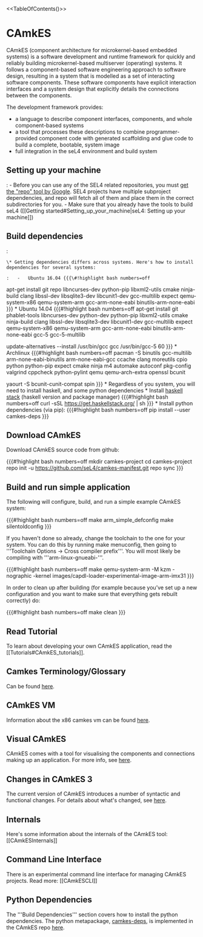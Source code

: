 &lt;&lt;TableOfContents()&gt;&gt;

# CAmkES
 CAmkES (component architecture for microkernel-based embedded
systems) is a software development and runtime framework for quickly and
reliably building microkernel-based multiserver (operating) systems. It
follows a component-based software engineering approach to software
design, resulting in a system that is modelled as a set of interacting
software components. These software components have explicit interaction
interfaces and a system design that explicitly details the connections
between the components.

The development framework provides:

  -   a language to describe component interfaces, components, and whole
      component-based systems
  -   a tool that processes these descriptions to combine
      programmer-provided component code with generated scaffolding and
      glue code to build a complete, bootable, system image
  -   full integration in the seL4 environment and build system

## Setting up your machine


:   -   Before you can use any of the SEL4 related repositories, you
        must
        [get the "repo" tool by Google](http://source.android.com/source/downloading.html#installing-repo). SEL4 projects have multiple
        subproject dependencies, and repo will fetch all of them and
        place them in the correct subdirectories for you.
    -   Make sure that you already have the tools to build seL4
        (\[\[Getting started\#Setting\_up\_your\_machine|seL4: Setting
        up your machine\]\])

## Build dependencies


:   

    \* Getting dependencies differs across systems. Here's how to install dependencies for several systems:

    :   -   Ubuntu 16.04 {{{\#!highlight bash numbers=off

apt-get install git repo libncurses-dev python-pip libxml2-utils cmake
ninja-build clang
libssl-dev libsqlite3-dev libcunit1-dev gcc-multilib expect
qemu-system-x86 qemu-system-arm gcc-arm-none-eabi binutils-arm-none-eabi
}}} \* Ubuntu 14.04 {{{\#!highlight bash numbers=off apt-get install git
phablet-tools libncurses-dev python-dev python-pip libxml2-utils
cmake ninja-build clang libssl-dev libsqlite3-dev libcunit1-dev
gcc-multilib expect
qemu-system-x86 qemu-system-arm gcc-arm-none-eabi binutils-arm-none-eabi
gcc-5 gcc-5-multilib

update-alternatives --install /usr/bin/gcc gcc /usr/bin/gcc-5 60 }}} \*
Archlinux {{{\#!highlight bash numbers=off pacman -S binutils
gcc-multilib arm-none-eabi-binutils arm-none-eabi-gcc ccache clang
moreutils cpio python python-pip expect cmake ninja m4 automake autoconf
pkg-config
valgrind cppcheck python-pylint qemu qemu-arch-extra openssl bcunit

yaourt -S bcunit-cunit-compat spin }}} \* Regardless of you system, you
will need to install haskell, and some python dependencies \* Install
[ haskell stack](<https://haskellstack.org> ) (haskell version and
package manager) {{{\#!highlight bash numbers=off curl -sSL
<https://get.haskellstack.org/> | sh }}} \* Install python dependencies
(via pip): {{{\#!highlight bash numbers=off pip install --user
camkes-deps }}}

## Download CAmkES


Download CAmkES source code from github:

{{{\#!highlight bash numbers=off mkdir camkes-project cd camkes-project
repo init -u <https://github.com/seL4/camkes-manifest.git> repo sync }}}

## Build and run simple application


The following will configure, build, and run a simple example CAmkES
system:

{{{\#!highlight bash numbers=off make arm\_simple\_defconfig make
silentoldconfig }}}

If you haven't done so already, change the toolchain to the one for your
system. You can do this by running make menuconfig, then going to
'''Toolchain Options -&gt; Cross compiler prefix'''. You will most
likely be compiling with '''arm-linux-gnueabi-'''.

{{{\#!highlight bash numbers=off make qemu-system-arm -M kzm -nographic
-kernel images/capdl-loader-experimental-image-arm-imx31 }}}

In order to clean up after building (for example because you’ve set up a
new configuration and you want to make sure that everything gets rebuilt
correctly) do:

{{{\#!highlight bash numbers=off make clean }}}

## Read Tutorial


To learn about developing your own CAmkES application, read the
\[\[Tutorials\#CAmkES\_tutorials\]\].

## Camkes Terminology/Glossary


Can be found [here](CAmkES/Terminology).

## CAmkES VM


Information about the x86 camkes vm can be found [here](CAmkESVM).

## Visual CAmkES


CAmkES comes with a tool for visualising the components and connections
making up an application. For more info, see [here](VisualCAmkES).

## Changes in CAmkES 3


The current version of CAmkES introduces a number of syntactic and
functional changes. For details about what's changed, see
[here](CAmkESDifferences).

## Internals


Here's some information about the internals of the CAmkES tool:
\[\[CAmkESInternals\]\]

## Command Line Interface


There is an experimental command line interface for managing CAmkES
projects. Read more: \[\[CAmkESCLI\]\]

## Python Dependencies


The '''Build Dependencies''' section covers how to install the python
dependencies. The python metapackage,
[camkes-deps](https://pypi.python.org/pypi/camkes-deps), is
implemented in the CAmkES repo
[here](https://github.com/seL4/camkes-tool/blob/master/tools/python-deps/setup.py).
